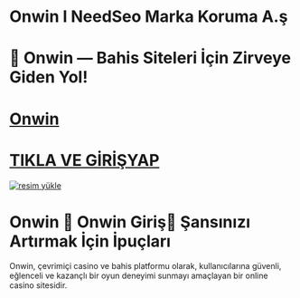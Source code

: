 # Onwin l NeedSeo Marka Koruma A.ş

# 🎯 Onwin — Bahis Siteleri İçin Zirveye Giden Yol!

# <a href="https://cutt.ly/orbqkTFX">Onwin</a>
# <a href="https://cutt.ly/orbqkTFX">TIKLA VE GİRİŞYAP</a>

<a href="https://resmim.net/"><img src="https://resmim.net/cdn/2025/05/26/TjdZKC.jpg" alt="resim yükle" border="0" /></a>

# Onwin 🎉 Onwin Giriş🎉  Şansınızı Artırmak İçin İpuçları

Onwin, çevrimiçi casino ve bahis platformu olarak, kullanıcılarına güvenli, eğlenceli ve kazançlı bir oyun deneyimi sunmayı amaçlayan bir online casino sitesidir.
